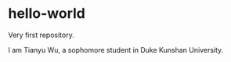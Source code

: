 # hello-world
Very first repository.

I am Tianyu Wu, a sophomore student in Duke Kunshan University.
